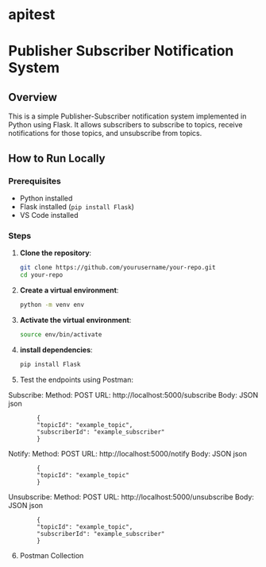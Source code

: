 # apitest
# Publisher Subscriber Notification System

## Overview
This is a simple Publisher-Subscriber notification system implemented in Python using Flask. It allows subscribers to subscribe to topics, receive notifications for those topics, and unsubscribe from topics.

## How to Run Locally

### Prerequisites
- Python installed
- Flask installed (`pip install Flask`)
- VS Code installed

### Steps

1. **Clone the repository**:
   ```sh
   git clone https://github.com/yourusername/your-repo.git
   cd your-repo

2. **Create a virtual environment**:
   ```sh
   python -m venv env
3. **Activate the virtual environment**:
   ```sh
   source env/bin/activate

4. **install dependencies**:
    ```sh
    pip install Flask

5. Test the endpoints using Postman:

Subscribe:
            Method: POST
            URL: http://localhost:5000/subscribe
            Body: JSON
            json

            {
            "topicId": "example_topic",
            "subscriberId": "example_subscriber"
            }
Notify:
            Method: POST
            URL: http://localhost:5000/notify
            Body: JSON
            json

            {
            "topicId": "example_topic"
            }


Unsubscribe:
            Method: POST
            URL: http://localhost:5000/unsubscribe
            Body: JSON
            json

            {
            "topicId": "example_topic",
            "subscriberId": "example_subscriber"
            }



6. Postman Collection
    